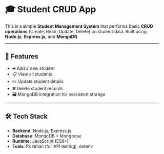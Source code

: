 # 🎓 Student CRUD App

This is a simple **Student Management System** that performs basic **CRUD operations** (Create, Read, Update, Delete) on student data. Built using **Node.js**, **Express.js**, and **MongoDB**.

---

## 🧩 Features

- ➕ Add a new student
- 📋 View all students
- ✏️ Update student details
- ❌ Delete student records
- 🗃️ MongoDB integration for persistent storage

---

## 🛠️ Tech Stack

- **Backend**: Node.js, Express.js
- **Database**: MongoDB + Mongoose
- **Runtime**: JavaScript (ES6+)
- **Tools**: Postman (for API testing), dotenv



